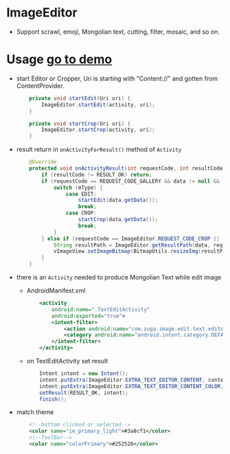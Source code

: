 # ImageEditor

* Support scrawl, emoji, Mongolian text, cutting, filter, mosaic, and so on.

# Usage    [go to demo](https://github.com/Saqrag/ImageEditor)

* start Editor or Cropper, Uri is starting with "Content://" and gotten from ContentProvider.

    ```java
        private void startEdit(Uri uri) {
            ImageEditor.startEdit(activity, uri);
        }

        private void startCrop(Uri uri) {
            ImageEditor.startCrop(activity, uri);
        }
    ```

* result return in `onActivityForResult()` method of `Activity`

    ```java
        @Override
        protected void onActivityResult(int requestCode, int resultCode, final Intent data) {
            if (resultCode != RESULT_OK) return;
            if (requestCode == REQUEST_CODE_GALLERY && data != null && mType != null) {
                switch (mType) {
                    case EDIT:
                        startEdit(data.getData());
                        break;
                    case CROP:
                        startCrop(data.getData());
                        break;
                }
            } else if (requestCode == ImageEditor.REQUEST_CODE_CROP || requestCode == ImageEditor.REQUEST_CODE_EDIT) {
                String resultPath = ImageEditor.getResultPath(data, requestCode);
                vImageView.setImageBitmap(BitmapUtils.resizeImg(resultPath, 500, 500).bitmap);
            }
        }
    ```

* there is an `Activity` needed to produce Mongolian Text while edit image

    * AndroidManifest.xml

        ```xml
            <activity
                android:name=".TextEditActivity"
                android:exported="true">
                <intent-filter>
                    <action android:name="com.zuga.image.edit.text.editor" />
                    <category android:name="android.intent.category.DEFAULT" />
                </intent-filter>
            </activity>
        ```

    * on TextEditActivity set result

        ```java
            Intent intent = new Intent();
            intent.putExtra(ImageEditor.EXTRA_TEXT_EDITOR_CONTENT, content);
            intent.putExtra(ImageEditor.EXTRA_TEXT_EDITOR_CONTENT_COLOR, Color.RED);
            setResult(RESULT_OK, intent);
            finish();
        ```

* match theme

    ```xml
        <!--bottom clicked or selected-->
        <color name="ie_primary_light">#3a8cf1</color>
        <!--ToolBar-->
        <color name="colorPrimary">#252526</color>
    ```